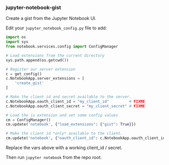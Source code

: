 ### jupyter-notebook-gist

Create a gist from the Jupyter Notebook UI.

Edit your `jupyter_notebook_config.py` file to add:

```python
import os
import sys
from notebook.services.config import ConfigManager

# Load extensions from the current directory
sys.path.append(os.getcwd())

# Register our server extension
c = get_config()
c.NotebookApp.server_extensions = [
    'create_gist'
]

# Make the client id and secret available to the server.
c.NotebookApp.oauth_client_id = "my_client_id"         # FIXME
c.NotebookApp.oauth_client_secret = "my_client_secret" # FIXME

# Load the js extension and set some config values
cm = ConfigManager()
cm.update('notebook', {"load_extensions": {"gist": True}})

# Make the client id *only* available to the client.
cm.update('notebook', {"oauth_client_id": c.NotebookApp.oauth_client_id})
```

Replace the vars above with a working client_id / secret.

Then run `jupyter notebook` from the repo root.
